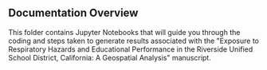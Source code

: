 ## Documentation Overview

This folder contains Jupyter Notebooks that will guide you through the coding and steps taken to generate results associated with the "Exposure to Respiratory Hazards and Educational Performance in the Riverside Unified School District, California: A Geospatial Analysis" manuscript. 
